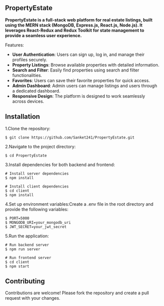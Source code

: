## PropertyEstate

**PropertyEstate is a full-stack web platform for real estate listings, built using the MERN stack (MongoDB, Express.js, React.js, Node.js). It leverages React-Redux and Redux Toolkit for state management to provide a seamless user experience.**

Features:

-  **User Authentication**: Users can sign up, log in, and manage their profiles securely.
- **Property Listings**: Browse available properties with detailed information.
- **Search and Filter**: Easily find properties using search and filter functionalities.
- **Favorites**: Users can save their favorite properties for quick access.
- **Admin Dashboard**: Admin users can manage listings and users through a dedicated dashboard.
- **Responsive Design**: The platform is designed to work seamlessly across devices.

## Installation

1.Clone the repository:
```shell
$ git clone https://github.com/Sanket241/PropertyEstate.git
```
2.Navigate to the project directory:
```shell
$ cd PropertyEstate
```
3.Install dependencies for both backend and frontend:
```shell
# Install server dependencies
$ npm install

# Install client dependencies
$ cd client
$ npm install
```
4.Set up environment variables:Create a .env file in the root directory and provide the following variables:
```shell
$ PORT=5000
$ MONGODB_URI=your_mongodb_uri
$ JWT_SECRET=your_jwt_secret
```
5.Run the application:
```shell
# Run backend server
$ npm run server

# Run frontend server
$ cd client
$ npm start
```

## Contributing

Contributions are welcome! Please fork the repository and create a pull request with your changes.






